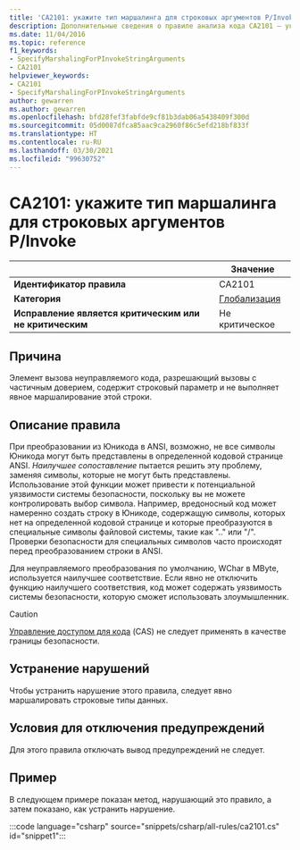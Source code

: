 ```yaml
---
title: 'CA2101: укажите тип маршалинга для строковых аргументов P/Invoke (анализ кода)'
description: Дополнительные сведения о правиле анализа кода CA2101 — укажите тип маршалинга для строковых аргументов P/Invoke
ms.date: 11/04/2016
ms.topic: reference
f1_keywords:
- SpecifyMarshalingForPInvokeStringArguments
- CA2101
helpviewer_keywords:
- CA2101
- SpecifyMarshalingForPInvokeStringArguments
author: gewarren
ms.author: gewarren
ms.openlocfilehash: bfd28fef3fabfde9cf81b3dab06a5438409f300d
ms.sourcegitcommit: 05d0087dfca85aac9ca2960f86c5efd218bf833f
ms.translationtype: HT
ms.contentlocale: ru-RU
ms.lasthandoff: 03/30/2021
ms.locfileid: "99630752"
---
```

# <a name="ca2101-specify-marshaling-for-pinvoke-string-arguments"></a>CA2101: укажите тип маршалинга для строковых аргументов P/Invoke

| | Значение |
|-|-|
| **Идентификатор правила** |CA2101|
| **Категория** |[Глобализация](globalization-warnings.md)|
| **Исправление является критическим или не критическим** |Не критическое|

## <a name="cause"></a>Причина

Элемент вызова неуправляемого кода, разрешающий вызовы с частичным доверием, содержит строковый параметр и не выполняет явное маршалирование этой строки.

## <a name="rule-description"></a>Описание правила

При преобразовании из Юникода в ANSI, возможно, не все символы Юникода могут быть представлены в определенной кодовой странице ANSI. *Наилучшее сопоставление* пытается решить эту проблему, заменяя символы, которые не могут быть представлены. Использование этой функции может привести к потенциальной уязвимости системы безопасности, поскольку вы не можете контролировать выбор символа. Например, вредоносный код может намеренно создать строку в Юникоде, содержащую символы, которых нет на определенной кодовой странице и которые преобразуются в специальные символы файловой системы, такие как ".." или "/". Проверки безопасности для специальных символов часто происходят перед преобразованием строки в ANSI.

Для неуправляемого преобразования по умолчанию, WChar в MByte, используется наилучшее соответствие. Если явно не отключить функцию наилучшего соответствия, код может содержать уязвимость системы безопасности, которую сможет использовать злоумышленник.

> [!CAUTION]
> [Управление доступом для кода](../../../framework/misc/code-access-security.md) (CAS) не следует применять в качестве границы безопасности.

## <a name="how-to-fix-violations"></a>Устранение нарушений

Чтобы устранить нарушение этого правила, следует явно маршалировать строковые типы данных.

## <a name="when-to-suppress-warnings"></a>Условия для отключения предупреждений

Для этого правила отключать вывод предупреждений не следует.

## <a name="example"></a>Пример

В следующем примере показан метод, нарушающий это правило, а затем показано, как устранить нарушение.

:::code language="csharp" source="snippets/csharp/all-rules/ca2101.cs" id="snippet1":::
